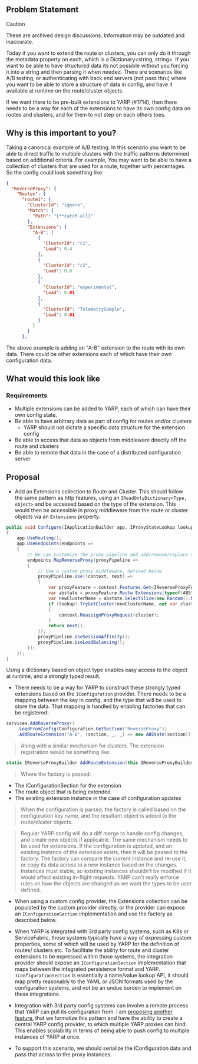## Problem Statement

> [!CAUTION]
> These are archived design discussions. Information may be outdated and inaccurate.

Today if you want to extend the route or clusters, you can only do it through the metadata property on each, which is a Dictionary<string, string>. If you want to be able to have structured data its not possible without you forcing it into a string and then parsing it when needed. There are scenarios like A/B testing, or authenticating with back end servers (not pass thru) where you want to be able to store a structure of data in config, and have it available at runtime on the route/cluster objects.

If we want there to be pre-built extensions to YARP (#1714), then there needs to be a way for each of the extensions to have its own config data on routes and clusters, and for them to not step on each others toes.

## Why is this important to you?

Taking a canonical example of A/B testing. In this scenario you want to be able to direct traffic to multiple clusters with the traffic patterns determined based on additional criteria. For example, You may want to be able to have a collection of clusters that are used for a route, together with percentages. So the config could look something like:

```json
{
  "ReverseProxy": {
    "Routes": {
      "route1": {
        "ClusterId": "ignore",
        "Match": {
          "Path": "{**catch-all}"
        },
        "Extensions": {
          "A-B": [
            {
              "ClusterId": "c1",
              "Load": 0.4
            },
            {
              "ClusterId": "c2",
              "Load": 0.6
            },
            {
              "ClusterId": "experimental",
              "Load": 0.01
            },
            {
              "ClusterId": "TelemetrySample",
              "Load": 0.01
            }
          ]
        }
      },
```
The above example is adding an "A-B" extension to the route with its own data. There could be other extensions each of which have their own configuration data.

## What would this look like

### Requirements
* Multiple extensions can be added to YARP, each of which can have their own config state.
* Be able to have arbitrary data as part of config for routes and/or clusters
  * YARP should not dictate a specific data structure for the extension config 
* Be able to access that data as objects from middleware directly off the route and clusters
* Be able to remote that data in the case of a distributed configuration server

## Proposal

* Add an Extensions collection to Route and Cluster. This should follow the same pattern as http features, using an `IReadOnlyDictionary<Type, object>` and be accessed based on the type of the extension. This would then be accessible in proxy middleware from the route or cluster objects via an `Extensions` property:

```c#
public void Configure(IApplicationBuilder app, IProxyStateLookup lookup)
{
    app.UseRouting();
    app.UseEndpoints(endpoints =>
    {
        // We can customize the proxy pipeline and add/remove/replace steps
        endpoints.MapReverseProxy(proxyPipeline =>
        {
            // Use a custom proxy middleware, defined below
            proxyPipeline.Use((context, next) =>
            {
                var proxyFeature = context.Features.Get<IReverseProxyFeature>();
                var abstate = proxyFeature.Route.Extensions[typeof(ABState)];
                var newClusterName = abstate.SelectSlice(new Random().NextDouble());
                if (lookup?.TryGetCluster(newClusterName, out var cluster))
                {
                    context.ReassignProxyRequest(cluster);
                }
                return next();
            });
            proxyPipeline.UseSessionAffinity();
            proxyPipeline.UseLoadBalancing();
        });
    });
}
```

Using a dictionary based on object type enables easy access to the object at runtime, and a strongly typed result.

* There needs to be a way for YARP to construct these strongly typed extensions based on the `IConfiguration` provider. There needs to be a mapping between the key in config, and the type that will be used to store the data. That mapping is handled by enabling factories that can be registered:
```c#
services.AddReverseProxy()
    .LoadFromConfig(Configuration.GetSection("ReverseProxy"))
    .AddRouteExtension("A-B", (section, _, _) => new ABState(section));
```
  > Along with a similar mechanism for clusters. The extension registration would be something like:
```c#
static IReverseProxyBuilder AddRouteExtension(this IReverseProxyBuilder builder, string sectionName, Func<IConfigurationSection, RouteConfig, ExtensionType, ExtensionType> factory)  
```

> Where the factory is passed:
  * The IConfigurationSection for the extension
  * The route object that is being extended
  * The existing extension instance in the case of configuration updates

  > When the configuration is parsed, the factory is called based on the configuration key name, and the resultant object is added to the route/cluster objects.

  > Regular YARP config will do a diff merge to handle config changes, and create new objects if applicable. The same mechanism needs to be used for extensions. If the configuration is updated, and an existing instance of the extension exists, then it will be passed to the factory. The factory can compare the current instance and re-use it, or copy its data across to a new instance based on the changes. Instances must stable, so existing instances shouldn't be modified if it would affect existing in-flight requests. YARP can't really enforce rules on how the objects are changed as we want the types to be user defined. 

* When using a custom config provider, the Extensions collection can be populated by the custom provider directly, or the provider can expose an `IConfigurationSection` implementation and use the factory as described below.

* When YARP is integrated with 3rd party config systems, such as K8s or ServiceFabric, those systems typically have a way of expressing custom properties, some of which will be used by YARP for the definition of routes/ clusters etc. To facilitate the ability for route and cluster extensions to be expressed within those systems, the integration provider should expose an `IConfigurationSection` implementation that maps between the integrated persistence format and YARP. 
  `IConfigurationSection` is essentially a name/value lookup API, it should map pretty reasonably to the YAML or JSON formats used by the configuration systems, and not be an undue burden to implement on these integrations.

* Integration with 3rd party config systems can involve a remote process that YARP can pull its configuration from. I am [proposing another feature](#1710), that we formalize this pattern and have the ability to create a central YARP config provider, to which multiple YARP proxies can bind. This enables scalability in terms of being able to push config to multiple instances of YARP at once.

* To support this scenario, we should serialize the IConfiguration data and pass that across to the proxy instances.
